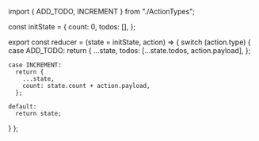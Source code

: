 import { ADD_TODO, INCREMENT } from "./ActionTypes";

const initState = {
  count: 0,
  todos: [],
};

export const reducer = (state = initState, action) => {
  switch (action.type) {
    case ADD_TODO:
      return {
        ...state,
        todos: [...state.todos, action.payload],
      };

    case INCREMENT:
      return {
        ...state,
        count: state.count + action.payload,
      };

    default:
      return state;
  }
};
